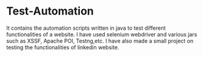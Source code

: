 # Test-Automation

It contains the automation scripts written in java to test different functionalities of a website. I have used selenium webdriver and various jars such as XSSF, Apache POI, Testng,etc. I have also made a small project on testing the functionalities of linkedin website.  
